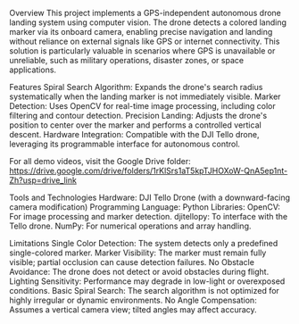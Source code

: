 Overview
This project implements a GPS-independent autonomous drone landing system using computer vision. The drone detects a colored landing marker via its onboard camera, enabling precise navigation and landing without reliance on external signals like GPS or internet connectivity. This solution is particularly valuable in scenarios where GPS is unavailable or unreliable, such as military operations, disaster zones, or space applications.

Features
Spiral Search Algorithm: Expands the drone's search radius systematically when the landing marker is not immediately visible.
Marker Detection: Uses OpenCV for real-time image processing, including color filtering and contour detection.
Precision Landing: Adjusts the drone's position to center over the marker and performs a controlled vertical descent.
Hardware Integration: Compatible with the DJI Tello drone, leveraging its programmable interface for autonomous control.

For all demo videos, visit the Google Drive folder: https://drive.google.com/drive/folders/1rKlSrs1aT5kpTJHOXoW-QnA5ep1nt-Zh?usp=drive_link

Tools and Technologies
Hardware: DJI Tello Drone (with a downward-facing camera modification)
Programming Language: Python
Libraries:
OpenCV: For image processing and marker detection.
djitellopy: To interface with the Tello drone.
NumPy: For numerical operations and array handling.

Limitations
Single Color Detection: The system detects only a predefined single-colored marker.
Marker Visibility: The marker must remain fully visible; partial occlusion can cause detection failures.
No Obstacle Avoidance: The drone does not detect or avoid obstacles during flight.
Lighting Sensitivity: Performance may degrade in low-light or overexposed conditions.
Basic Spiral Search: The search algorithm is not optimized for highly irregular or dynamic environments.
No Angle Compensation: Assumes a vertical camera view; tilted angles may affect accuracy.
